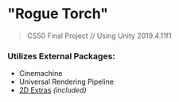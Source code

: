 # "Rogue Torch"
> CS50 Final Project // Using Unity 2019.4.11f1

### Utilizes External Packages:
* Cinemachine
* Universal Rendering Pipeline
* [2D Extras](https://github.com/Unity-Technologies/2d-extras) *(included)*
